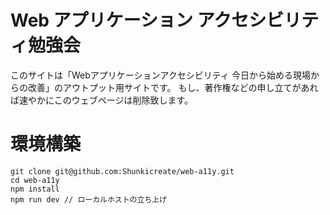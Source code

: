 # Web アプリケーション アクセシビリティ勉強会

このサイトは「Webアプリケーションアクセシビリティ 今日から始める現場からの改善」のアウトプット用サイトです。
もし、著作権などの申し立てがあれば速やかにこのウェブページは削除致します。

# 環境構築

```
git clone git@github.com:Shunkicreate/web-a11y.git
cd web-a11y
npm install
npm run dev // ローカルホストの立ち上げ
```

